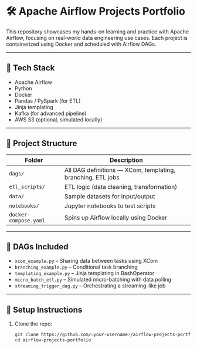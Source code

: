 # 🛠️ Apache Airflow Projects Portfolio

This repository showcases my hands-on learning and practice with Apache Airflow, focusing on real-world data engineering use cases. Each project is containerized using Docker and scheduled with Airflow DAGs.

---

## 🧰 Tech Stack
- Apache Airflow
- Python
- Docker
- Pandas / PySpark (for ETL)
- Jinja templating
- Kafka (for advanced pipeline)
- AWS S3 (optional, simulated locally)

---

## 📂 Project Structure

| Folder | Description |
|--------|-------------|
| `dags/` | All DAG definitions — XCom, templating, branching, ETL jobs |
| `etl_scripts/` | ETL logic (data cleaning, transformation) |
| `data/` | Sample datasets for input/output |
| `notebooks/` | Jupyter notebooks to test scripts |
| `docker-compose.yaml` | Spins up Airflow locally using Docker |

---

## 📌 DAGs Included

- `xcom_example.py` – Sharing data between tasks using XCom
- `branching_example.py` – Conditional task branching
- `templating_example.py` – Jinja templating in BashOperator
- `micro_batch_etl.py` – Simulated micro-batching with data polling
- `streaming_trigger_dag.py` – Orchestrating a streaming-like job

---

## 🚀 Setup Instructions

1. Clone the repo:
   ```bash
   git clone https://github.com/<your-username>/airflow-projects-portfolio.git
   cd airflow-projects-portfolio
